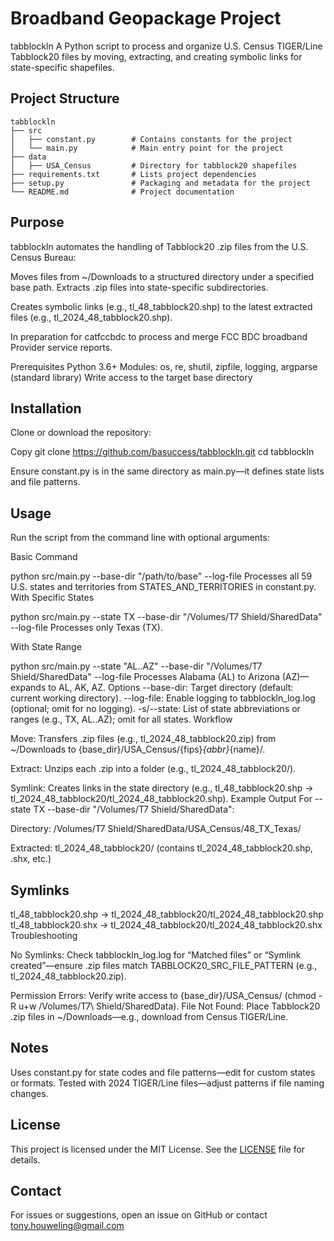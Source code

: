 # Broadband Geopackage Project

tabblockln
A Python script to process and organize U.S. Census TIGER/Line Tabblock20 files by moving, extracting, and creating symbolic links for state-specific shapefiles.


## Project Structure

```
tabblockln
├── src
│   ├── constant.py        # Contains constants for the project
│   └── main.py            # Main entry point for the project
├── data
│   ├── USA_Census         # Directory for tabblock20 shapefiles
├── requirements.txt       # Lists project dependencies
├── setup.py               # Packaging and metadata for the project
└── README.md              # Project documentation
```

## Purpose
tabblockln automates the handling of Tabblock20 .zip files from the U.S. Census Bureau:

Moves files from ~/Downloads to a structured directory under a specified base path.
Extracts .zip files into state-specific subdirectories.

Creates symbolic links (e.g., tl_48_tabblock20.shp) to the latest extracted files (e.g., tl_2024_48_tabblock20.shp).

In preparation for catfccbdc to process and merge FCC BDC broadband Provider service reports.

Prerequisites
Python 3.6+
Modules: os, re, shutil, zipfile, logging, argparse (standard library)
Write access to the target base directory

## Installation
Clone or download the repository:

Copy
git clone https://github.com/basuccess/tabblockln.git
cd tabblockln

Ensure constant.py is in the same directory as main.py—it defines state lists and file patterns.

## Usage
Run the script from the command line with optional arguments:

Basic Command

python src/main.py --base-dir "/path/to/base" --log-file
Processes all 59 U.S. states and territories from STATES_AND_TERRITORIES in constant.py.
With Specific States

python src/main.py --state TX --base-dir "/Volumes/T7 Shield/SharedData" --log-file
Processes only Texas (TX).

With State Range

python src/main.py --state "AL..AZ" --base-dir "/Volumes/T7 Shield/SharedData" --log-file
Processes Alabama (AL) to Arizona (AZ)—expands to AL, AK, AZ.
Options
--base-dir: Target directory (default: current working directory).
--log-file: Enable logging to tabblockln_log.log (optional; omit for no logging).
-s/--state: List of state abbreviations or ranges (e.g., TX, AL..AZ); omit for all states.
Workflow

Move: Transfers .zip files (e.g., tl_2024_48_tabblock20.zip) from ~/Downloads to {base_dir}/USA_Census/{fips}_{abbr}_{name}/.

Extract: Unzips each .zip into a folder (e.g., tl_2024_48_tabblock20/).

Symlink: Creates links in the state directory (e.g., tl_48_tabblock20.shp → tl_2024_48_tabblock20/tl_2024_48_tabblock20.shp).
Example Output
For --state TX --base-dir "/Volumes/T7 Shield/SharedData":

Directory: /Volumes/T7 Shield/SharedData/USA_Census/48_TX_Texas/

Extracted: tl_2024_48_tabblock20/ (contains tl_2024_48_tabblock20.shp, .shx, etc.)

## Symlinks
tl_48_tabblock20.shp → tl_2024_48_tabblock20/tl_2024_48_tabblock20.shp
tl_48_tabblock20.shx → tl_2024_48_tabblock20/tl_2024_48_tabblock20.shx
Troubleshooting

No Symlinks: Check tabblockln_log.log for “Matched files” or “Symlink created”—ensure .zip files match TABBLOCK20_SRC_FILE_PATTERN (e.g., tl_2024_48_tabblock20.zip).

Permission Errors: Verify write access to {base_dir}/USA_Census/ (chmod -R u+w /Volumes/T7\ Shield/SharedData).
File Not Found: Place Tabblock20 .zip files in ~/Downloads—e.g., download from Census TIGER/Line.

## Notes
Uses constant.py for state codes and file patterns—edit for custom states or formats.
Tested with 2024 TIGER/Line files—adjust patterns if file naming changes.

## License

This project is licensed under the MIT License. See the [LICENSE](LICENSE) file for details.

## Contact
For issues or suggestions, open an issue on GitHub or contact tony.houweling@gmail.com
